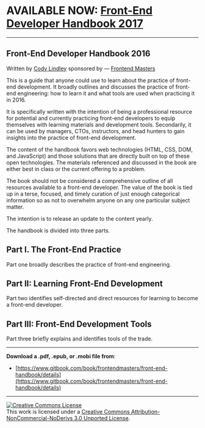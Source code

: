 
# AVAILABLE NOW: [Front-End Developer Handbook 2017](https://www.gitbook.com/book/frontendmasters/front-end-handbook-2017/details)

***

## Front-End Developer Handbook 2016

Written by [Cody Lindley](http://codylindley.com/) sponsored by — [Frontend Masters](https://frontendmasters.com/)

This is a guide that anyone could use to learn about the practice of front-end development. It broadly outlines and discusses the practice of front-end engineering: how to learn it and what tools are used when practicing it in 2016.

It is specifically written with the intention of being a professional resource for potential and currently practicing front-end developers to equip themselves with learning materials and development tools. Secondarily, it can be used by managers, CTOs, instructors, and head hunters to gain insights into the practice of front-end development.

The content of the handbook favors web technologies (HTML, CSS, DOM, and JavaScript) and those solutions that are directly built on top of these open technologies. The materials referenced and discussed in the book are either best in class or the current offering to a problem. 

The book should not be considered a comprehensive outline of all resources available to a front-end developer. The value of the book is tied up in a terse, focused, and timely curation of just enough categorical information so as not to overwhelm anyone on any one particular subject matter.

The intention is to release an update to the content yearly.

The handbook is divided into three parts. 

## Part I. The Front-End Practice

Part one broadly describes the practice of front-end engineering.

## Part II: Learning Front-End Development

Part two identifies self-directed and direct resources for learning to become a front-end developer.

## Part III: Front-End Development Tools

Part three briefly explains and identifies tools of the trade.

***
 
**Download a .pdf, .epub, or .mobi file from**: 

* [https://www.gitbook.com/book/frontendmasters/front-end-handbook/details](https://www.gitbook.com/book/frontendmasters/front-end-handbook/details)

***

<a rel="license" href="http://creativecommons.org/licenses/by-nc-nd/3.0/"><img alt="Creative Commons License" style="border-width:0" src="https://i.creativecommons.org/l/by-nc-nd/3.0/88x31.png" /></a><br />This work is licensed under a <a rel="license" href="http://creativecommons.org/licenses/by-nc-nd/3.0/">Creative Commons Attribution-NonCommercial-NoDerivs 3.0 Unported License</a>.






